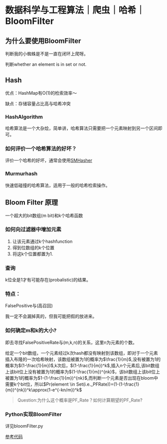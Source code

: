 # 数据科学与工程算法｜爬虫｜哈希｜BloomFilter

## 为什么要使用BloomFilter

判断我的小蜘蛛是不是一直在闭环上爬呀。

判断whether an element is in set or not.



## Hash

优点：HashMap有O(1)的检索效率～

缺点：存储容量占比高与哈希冲突

### HashAlgorithm

哈希算法是一个大杂烩，简单讲，哈希算法只需要把一个元素映射到另一个区间即可。

### 如何评价一个哈希算法的好坏？

评价一个哈希的好坏，通常会使用[SMHasher](https://github.com/aappleby/smhasher)

### Murmurhash

快速低碰撞的哈希算法，适用于一般的哈希检索操作。



## Bloom Filter 原理

一个超大的bit数组(m bit)和k个哈希函数

### 如何向过滤器中增加元素

1. 让该元素通过k个hashfunction
2. 得到位数组的k个位置
3. 将这k个位置都置为1.

### 查询

k位全是1才有可能存在(probalistic)的结果。

### 特点：

FalsePositive与(高召回)

我一定不会漏掉真的，但我可能把假的放进来。

### 如何确定m和k的大小?

即去寻找FalsePositiveRate与(m,k,n)的关系，这里n为元素的个数。

给定一个bit数组，一个元素经过k次hash都没有映射到该数组，即对于一个元素插入布隆的一次哈希映射，该数组被置为1的概率为$\frac{1}{m}$,没有被置为1的概率为$(1-\frac{1}{m})$,k次后，$(1-\frac{1}{m})^k$,插入n个元素后,该bit数组上该bit位上没有被置为1的概率为$(1-\frac{1}{m})^{nk}$，该bit数组上该bit位上被置为1的概率为$1-(1-\frac{1}{m})^{nk}$,而判断一个元素是否出现在bloom中需要k个bit位，所以$Pr(element \in Set(i.e._PFRate))=(1-(1-\frac{1}{m})^{nk})^k\approx(1-e^{-kn/m})^k$

> Question:为什么这个概率是PF_Rate？如何计算期望的PF_Rate?

### Python实现BloomFilter

详见bloomFilter.py

[参考代码](https://github.com/cpselvis/zhihu-crawler/blob/master/bloom_filter.py)





